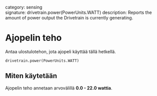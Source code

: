 category: sensing  
signature: drivetrain.power(PowerUnits.WATT)
description: Reports the amount of power output the Drivetrain is currently generating.

# Ajopelin teho

Antaa ulostulotehon, jota ajopeli käyttää tällä hetkellä.

```don
drivetrain.power(PowerUnits.WATT)
```

## Miten käytetään

Ajopelin teho annetaan arvovälillä  **0.0 - 22.0 wattia**.
	
<advanced>
</advanced>
